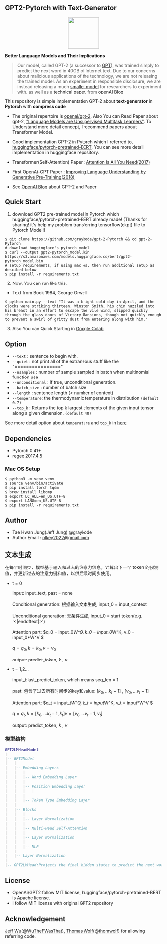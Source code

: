 ## **GPT2-Pytorch with Text-Generator**

<p align="center"><img width="100" src="https://media-thumbs.golden.com/OLqzmrmwAzY1P7Sl29k2T9WjJdM=/200x200/smart/golden-storage-production.s3.amazonaws.com/topic_images/e08914afa10a4179893eeb07cb5e4713.png" /></p>

**Better Language Models and Their Implications**

> Our model, called GPT-2 (a successor to [GPT](https://blog.openai.com/language-unsupervised/)), was trained simply to predict the next word in 40GB of Internet text. Due to our concerns about malicious applications of the technology, we are not releasing the trained model. As an experiment in responsible disclosure, we are instead releasing a much [smaller model](https://github.com/openai/gpt-2) for researchers to experiment with, as well as a [technical paper](https://d4mucfpksywv.cloudfront.net/better-language-models/language_models_are_unsupervised_multitask_learners.pdf). from [openAI Blog](https://blog.openai.com/better-language-models/)

This repository is simple implementation GPT-2 about **text-generator** in **Pytorch** with **compress code**

- The original repertoire is [openai/gpt-2](https://github.com/openai/gpt-2). Also You can Read Paper about gpt-2, ["Language Models are Unsupervised Multitask Learners"](https://d4mucfpksywv.cloudfront.net/better-language-models/language-models.pdf). To Understand more detail concept, I recommend papers about Transformer Model.
- Good implementation GPT-2 in Pytorch which I referred to, [huggingface/pytorch-pretrained-BERT](https://github.com/huggingface/pytorch-pretrained-BERT), You can see more detail implementation in huggingface repository.

- Transformer(Self-Attention) Paper : [Attention Is All You Need(2017)](https://arxiv.org/abs/1706.03762)
- First OpenAi-GPT Paper : [Improving Language Understanding by Generative Pre-Training(2018)](https://s3-us-west-2.amazonaws.com/openai-assets/research-covers/language-unsupervised/language_understanding_paper.pdf)
- See [OpenAI Blog](https://blog.openai.com/better-language-models/) about GPT-2 and Paper



## Quick Start

1. download GPT2 pre-trained model in Pytorch which huggingface/pytorch-pretrained-BERT already made! (Thanks for sharing! it's help my problem transferring tensorflow(ckpt) file to Pytorch Model!)
```shell
$ git clone https://github.com/graykode/gpt-2-Pytorch && cd gpt-2-Pytorch
# download huggingface's pytorch model 
$ curl --output gpt2-pytorch_model.bin https://s3.amazonaws.com/models.huggingface.co/bert/gpt2-pytorch_model.bin
# setup requirements, if using mac os, then run additional setup as descibed below
$ pip install -r requirements.txt
```


2. Now, You can run like this.

- Text from Book 1984, George Orwell

```shell
$ python main.py --text "It was a bright cold day in April, and the clocks were striking thirteen. Winston Smith, his chin nuzzled into his breast in an effort to escape the vile wind, slipped quickly through the glass doors of Victory Mansions, though not quickly enough to prevent a swirl of gritty dust from entering along with him."
```

3. Also You can Quick Starting in [Google Colab](https://colab.research.google.com/github/graykode/gpt-2-Pytorch/blob/master/GPT2_Pytorch.ipynb)



## Option

- `--text` : sentence to begin with.
- `--quiet` : not print all of the extraneous stuff like the "================"
- `--nsamples` : number of sample sampled in batch when multinomial function use
- `--unconditional` : If true, unconditional generation.
- `--batch_size` : number of batch size
- `--length` : sentence length (< number of context)
- `--temperature`:  the thermodynamic temperature in distribution `(default 0.7)`
- `--top_k`  : Returns the top k largest elements of the given input tensor along a given dimension. `(default 40)`

See more detail option about `temperature` and `top_k` in [here](https://github.com/openai/gpt-2#gpt-2-samples)



## Dependencies

- Pytorch 0.41+
- regex 2017.4.5

### Mac OS Setup
```shell
$ python3 -m venv venv
$ source venv/bin/activate
$ pip install torch tqdm
$ brew install libomp
$ export LC_ALL=en_US.UTF-8
$ export LANG=en_US.UTF-8
$ pip install -r requirements.txt
```

## Author

- Tae Hwan Jung(Jeff Jung) @graykode
- Author Email : [nlkey2022@gmail.com](mailto:nlkey2022@gmail.com)

## 文本生成 
在每个时间步，模型基于输入和过去的注意力信息，计算出下一个 token 的预测值，并更新过去的注意力键和值，以供后续时间步使用。
+ t = 0   

  Input: input_text, past = none <br>   
  Conditional generation: 根据输入文本生成, input_0 = input_context   <br>   
  Unconditional generation: 无条件生成, input_0 = start token(e.g. '<|endoftext|>')    <br>   
​	 Attention part:  $q_0 = input_0*W^Q, k_0 = input_0*W^K, v_0 = input_0*W^V $<br>   
​                   $q  = q_0, k = k_0, v = v_0$ <br>   
​	 output: predict_token,  $k$ ,  $v$  <br>   
+ t = 1,2...   <br>   
​		input_t:last_predict_token, which means seq_len = 1<br>   
​		past: 包含了过去所有时间步的key和value: $[k_0,...k_t-1]$  ,  $[v_0,...v_t-1]$ <br>   
​		Attention part:  $q_t  = input_t*W^Q, k_t = input*W^K, v_t = input*W^V $<br>   
​                    $q = q_t, k = [k_0,...k_t-1,k_t]  v =  [v_0,...v_t-1,v_t]$<br>   
​		output: predict_token,  $k$ ,  $v$ <br>   

 
 
 
### 模型结构 
```lua
GPT2LMHeadModel
|
|-- GPT2Model
|   |
|   |-- Embedding Layers
|   |   |
|   |   |-- Word Embedding Layer
|   |   |  
|   |   |-- Position Embedding Layer
|   |   |   |
|   |   |
|   |   |-- Token Type Embedding Layer
|   |
|   |-- Blocks
|   |   |
|   |   |-- Layer Normalization
|   |   |
|   |   |-- Multi-Head Self-Attention
|   |   |
|   |   |-- Layer Normalization
|   |   |
|   |   |-- MLP
|   |
|   |-- Layer Normalization
|       
|-- GPT2LMHead:Projects the final hidden states to predict the next word in the sequence
```



## License

- OpenAi/GPT2 follow MIT license, huggingface/pytorch-pretrained-BERT is Apache license. 
- I follow MIT license with original GPT2 repository



## Acknowledgement

[Jeff Wu(@WuTheFWasThat)](https://github.com/WuTheFWasThat), [Thomas Wolf(@thomwolf)](https://github.com/thomwolf) for allowing referring code.